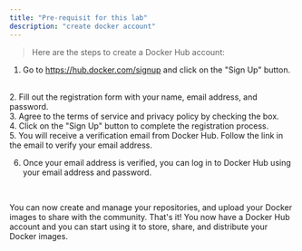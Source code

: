 ```yaml
---
title: "Pre-requisit for this lab"
description: "create docker account"
---
```



> Here are the steps to create a Docker Hub account:

1. Go to https://hub.docker.com/signup and click on the "Sign Up" button.
<br>
2. Fill out the registration form with your name, email address, and password.
<br>
3. Agree to the terms of service and privacy policy by checking the box.
<br>
4. Click on the "Sign Up" button to complete the registration process.
<br>
5. You will receive a verification email from Docker Hub. Follow the link in the email to verify your email address.
<br>

6. Once your email address is verified, you can log in to Docker Hub using your email address and password.
<br>

You can now create and manage your repositories, and upload your Docker images to share with the community.
That's it! You now have a Docker Hub account and you can start using it to store, share, and distribute your Docker images.